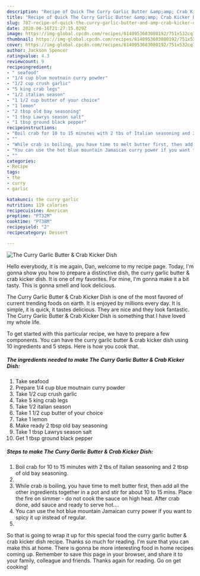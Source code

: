 ```yaml
---
description: "Recipe of Quick The Curry Garlic Butter &amp;amp; Crab Kicker Dish"
title: "Recipe of Quick The Curry Garlic Butter &amp;amp; Crab Kicker Dish"
slug: 787-recipe-of-quick-the-curry-garlic-butter-and-amp-crab-kicker-dish
date: 2020-06-16T21:27:15.029Z
image: https://img-global.cpcdn.com/recipes/6140953603080192/751x532cq70/the-curry-garlic-butter-crab-kicker-dish-recipe-main-photo.jpg
thumbnail: https://img-global.cpcdn.com/recipes/6140953603080192/751x532cq70/the-curry-garlic-butter-crab-kicker-dish-recipe-main-photo.jpg
cover: https://img-global.cpcdn.com/recipes/6140953603080192/751x532cq70/the-curry-garlic-butter-crab-kicker-dish-recipe-main-photo.jpg
author: Jackson Spencer
ratingvalue: 4.3
reviewcount: 9
recipeingredient:
- " seafood"
- "1/4 cup blue moutnain curry powder"
- "1/2 cup crush garlic"
- "5 king crab legs"
- "1/2 italian season"
- "1 1/2 cup butter of your choice"
- "1 lemon"
- "2 tbsp old bay seasoning"
- "1 tbsp Lawrys season salt"
- "1 tbsp ground black pepper"
recipeinstructions:
- "Boil crab for 10 to 15 minutes with 2 tbs of Italian seasoning and 2 tbsp of old bay seasoning."
- ""
- "While crab is boiling, you have time to melt butter first, then add all the other ingredients together in a pot and stir for about 10 to 15 mins. Place the fire on simmer - do not cook the sauce on high heat. After crab done, add sauce and ready to serve hot...."
- "You can use the hot blue mountain Jamaican curry power if you want to spicy it up instead of regular."
- ""
categories:
- Recipe
tags:
- the
- curry
- garlic

katakunci: the curry garlic 
nutrition: 119 calories
recipecuisine: American
preptime: "PT32M"
cooktime: "PT38M"
recipeyield: "2"
recipecategory: Dessert

---
```



![The Curry Garlic Butter &amp; Crab Kicker Dish](https://img-global.cpcdn.com/recipes/6140953603080192/751x532cq70/the-curry-garlic-butter-crab-kicker-dish-recipe-main-photo.jpg)

Hello everybody, it is me again, Dan, welcome to my recipe page. Today, I'm gonna show you how to prepare a distinctive dish, the curry garlic butter &amp; crab kicker dish. It is one of my favorites. For mine, I'm gonna make it a bit tasty. This is gonna smell and look delicious.



The Curry Garlic Butter &amp; Crab Kicker Dish is one of the most favored of current trending foods on earth. It is enjoyed by millions every day. It is simple, it is quick, it tastes delicious. They are nice and they look fantastic. The Curry Garlic Butter &amp; Crab Kicker Dish is something that I have loved my whole life.


To get started with this particular recipe, we have to prepare a few components. You can have the curry garlic butter &amp; crab kicker dish using 10 ingredients and 5 steps. Here is how you cook that.

<!--inarticleads1-->

##### The ingredients needed to make The Curry Garlic Butter &amp; Crab Kicker Dish:

1. Take  seafood
1. Prepare 1/4 cup blue moutnain curry powder
1. Take 1/2 cup crush garlic
1. Take 5 king crab legs
1. Take 1/2 italian season
1. Take 1 1/2 cup butter of your choice
1. Take 1 lemon
1. Make ready 2 tbsp old bay seasoning
1. Take 1 tbsp Lawrys season salt
1. Get 1 tbsp ground black pepper




<!--inarticleads2-->

##### Steps to make The Curry Garlic Butter &amp; Crab Kicker Dish:

1. Boil crab for 10 to 15 minutes with 2 tbs of Italian seasoning and 2 tbsp of old bay seasoning.
1. 
1. While crab is boiling, you have time to melt butter first, then add all the other ingredients together in a pot and stir for about 10 to 15 mins. Place the fire on simmer - do not cook the sauce on high heat. After crab done, add sauce and ready to serve hot....
1. You can use the hot blue mountain Jamaican curry power if you want to spicy it up instead of regular.
1. 




So that is going to wrap it up for this special food the curry garlic butter &amp; crab kicker dish recipe. Thanks so much for reading. I'm sure that you can make this at home. There is gonna be more interesting food in home recipes coming up. Remember to save this page in your browser, and share it to your family, colleague and friends. Thanks again for reading. Go on get cooking!
